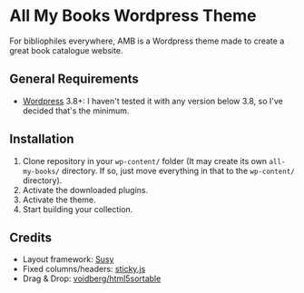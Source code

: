 # All My Books Wordpress Theme
For bibliophiles everywhere, AMB is a Wordpress theme made to create a great book catalogue website.

## General Requirements
* [Wordpress](http://wordpress.org/download/) 3.8+: I haven't tested it with any version below 3.8, so I've decided that's the minimum.

## Installation
1. Clone repository in your `wp-content/` folder (It may create its own `all-my-books/` directory. If so, just move everything in that to the `wp-content/` directory).
2. Activate the downloaded plugins.
3. Activate the theme.
4. Start building your collection.

## Credits
* Layout framework: [Susy](http://susy.oddbird.net/)
* Fixed columns/headers: [sticky.js](https://github.com/garand/sticky)
* Drag & Drop: [voidberg/html5sortable](https://github.com/voidberg/html5sortable)
